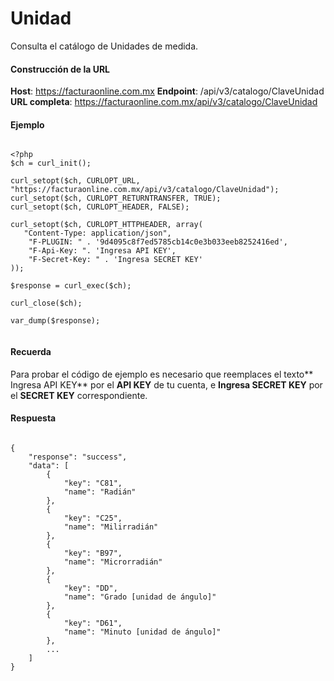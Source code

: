 # Unidad

Consulta el catálogo de Unidades de medida.


#### Construcción de la URL

**Host**: https://facturaonline.com.mx
**Endpoint**:  /api/v3/catalogo/ClaveUnidad
**URL completa**:  https://facturaonline.com.mx/api/v3/catalogo/ClaveUnidad


#### Ejemplo

```

<?php
$ch = curl_init();

curl_setopt($ch, CURLOPT_URL, "https://facturaonline.com.mx/api/v3/catalogo/ClaveUnidad");
curl_setopt($ch, CURLOPT_RETURNTRANSFER, TRUE);
curl_setopt($ch, CURLOPT_HEADER, FALSE);

curl_setopt($ch, CURLOPT_HTTPHEADER, array(
   "Content-Type: application/json",
    "F-PLUGIN: " . '9d4095c8f7ed5785cb14c0e3b033eeb8252416ed',
    "F-Api-Key: ". 'Ingresa API KEY',
    "F-Secret-Key: " . 'Ingresa SECRET KEY'
));

$response = curl_exec($ch);

curl_close($ch);

var_dump($response);


```


#### Recuerda

Para probar el código de ejemplo es necesario que reemplaces el texto** Ingresa API KEY** por el **API KEY** de tu cuenta, e **Ingresa SECRET KEY** por el **SECRET KEY** correspondiente.


#### Respuesta

```

{
    "response": "success",
    "data": [
        {
            "key": "C81",
            "name": "Radián"
        },
        {
            "key": "C25",
            "name": "Milirradián"
        },
        {
            "key": "B97",
            "name": "Microrradián"
        },
        {
            "key": "DD",
            "name": "Grado [unidad de ángulo]"
        },
        {
            "key": "D61",
            "name": "Minuto [unidad de ángulo]"
        },
        ...
    ]
}

```
